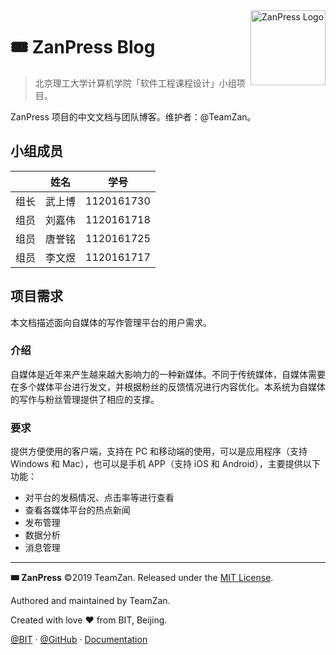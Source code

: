 <img src="https://zanpress.netlify.com/zanpress.png" align="right" width="120px" alt="ZanPress Logo" />

# 🎟 ZanPress Blog

> 北京理工大学计算机学院「软件工程课程设计」小组项目。

ZanPress 项目的中文文档与团队博客。维护者：@TeamZan。

## 小组成员

|     |  姓名 |     学号     |
| :-: | :-: | :--------: |
|  组长 | 武上博 | 1120161730 |
|  组员 | 刘嘉伟 | 1120161718 |
|  组员 | 唐誉铭 | 1120161725 |
|  组员 | 李文煜 | 1120161717 |

## 项目需求

本文档描述面向自媒体的写作管理平台的用户需求。

### 介绍

自媒体是近年来产生越来越大影响力的一种新媒体。不同于传统媒体，自媒体需要在多个媒体平台进行发文，并根据粉丝的反馈情况进行内容优化。本系统为自媒体的写作与粉丝管理提供了相应的支撑。

### 要求

提供方便使用的客户端，支持在 PC 和移动端的使用，可以是应用程序（支持 Windows 和 Mac），也可以是手机 APP（支持 iOS 和 Android），主要提供以下功能：

*   对平台的发稿情况、点击率等进行查看
*   查看各媒体平台的热点新闻
*   发布管理
*   数据分析
*   消息管理

* * *

**🎟 ZanPress** ©2019 TeamZan. Released under the [MIT License](./LICENSE).

Authored and maintained by TeamZan.

Created with love ♥ from BIT, Beijing.

[@BIT](https://www.bit.edu.cn) · [@GitHub](https://github.com/zan-press) · [Documentation](https://zanpress.netlify.com)
